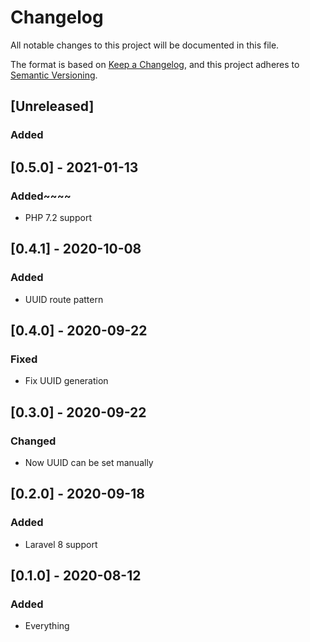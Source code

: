 # Changelog
All notable changes to this project will be documented in this file.

The format is based on [Keep a Changelog](https://keepachangelog.com/en/1.0.0/),
and this project adheres to [Semantic Versioning](https://semver.org/spec/v2.0.0.html).

## [Unreleased]
### Added

## [0.5.0] - 2021-01-13
### Added~~~~
- PHP 7.2 support

## [0.4.1] - 2020-10-08
### Added
- UUID route pattern

## [0.4.0] - 2020-09-22
### Fixed
- Fix UUID generation

## [0.3.0] - 2020-09-22
### Changed
- Now UUID can be set manually

## [0.2.0] - 2020-09-18
### Added
- Laravel 8 support

## [0.1.0] - 2020-08-12
### Added
- Everything
